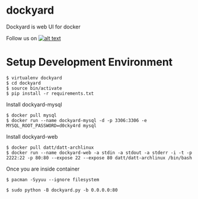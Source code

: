 dockyard
========

Dockyard is web UI for docker

Follow us on [![alt text][1.2]][1]

Setup Development Environment
=============================

```
$ virtualenv dockyard
$ cd dockyard
$ source bin/activate
$ pip install -r requirements.txt
```

Install dockyard-mysql
```
$ docker pull mysql
$ docker run --name dockyard-mysql -d -p 3306:3306 -e MYSQL_ROOT_PASSWORD=d0cky4rd mysql
```

Install dockyard-web
```
$ docker pull datt/datt-archlinux
$ docker run --name dockyard-web -a stdin -a stdout -a stderr -i -t -p 2222:22 -p 80:80 --expose 22 --expose 80 datt/datt-archlinux /bin/bash
```

Once you are inside container
```
$ pacman -Syyuu --ignore filesystem
```

```
$ sudo python -B dockyard.py -b 0.0.0.0:80
```

[1.2]: http://i.imgur.com/wWzX9uB.png (getdockyard)
[1]: http://www.twitter.com/getdockyard
